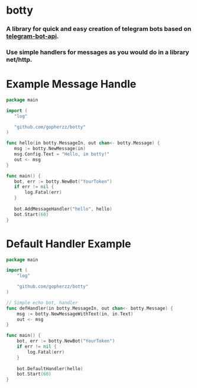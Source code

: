 # botty
### A library for quick and easy creation of telegram bots based on [telegram-bot-api](github.com/go-telegram-bot-api/telegram-bot-api).
### Use simple handlers for messages as you would do in a library net/http.

# Example Message Handle
 ```go
package main

import (
	"log"

	"github.com/gopherzz/botty"
)

func hello(in botty.MessageIn, out chan<- botty.Message) {
	msg := botty.NewMessage(in)
	msg.Config.Text = "Hello, im botty!"
	out <- msg
}

func main() {
	bot, err := botty.NewBot("YourToken")
	if err != nil {
		log.Fatal(err)
	}
  
	bot.AddMessageHandler("hello", hello)
	bot.Start(60)
}
 ```
 
 # Default Handler Example
```go
package main

import (
	"log"

	"github.com/gopherzz/botty"
)

// Simple echo bot, handler
func defHandler(in botty.MessageIn, out chan<- botty.Message) {
	msg := botty.NewMessageWithText(in, in.Text)
	out <- msg
}

func main() {
	bot, err := botty.NewBot("YourToken")
	if err != nil {
		log.Fatal(err)
	}
  
	bot.DefaultHandler(hello)
	bot.Start(60)
}
```
